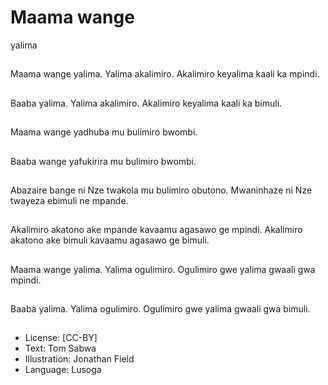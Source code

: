 # Maama wange
yalima

##
Maama wange yalima.
Yalima akalimiro.
Akalimiro keyalima kaali
ka mpindi.


##
Baaba yalima.
Yalima akalimiro.
Akalimiro keyalima kaali
ka bimuli.


##
Maama wange yadhuba
mu bulimiro bwombi.


##
Baaba wange yafukirira
mu bulimiro bwombi.


##
Abazaire bange ni Nze
twakola mu bulimiro
obutono.
Mwaninhaze ni Nze
twayeza ebimuli ne
mpande.


##
Akalimiro akatono ake
mpande kavaamu
agasawo ge mpindi.
Akalimiro akatono ake
bimuli kavaamu
agasawo ge bimuli.


##
Maama wange yalima.
Yalima ogulimiro.
Ogulimiro gwe yalima
gwaali gwa mpindi.


##
Baaba yalima.
Yalima ogulimiro.
Ogulimiro gwe yalima
gwaali gwa bimuli.


##
* License: [CC-BY]
* Text: Tom Sabwa
* Illustration: Jonathan Field
* Language: Lusoga
